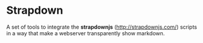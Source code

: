 # Strapdown

A set of tools to integrate the __strapdownjs__  (http://strapdownjs.com/) scripts in a way that make a webserver transparently show markdown.
